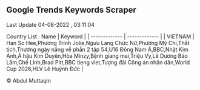 

## Google Trends Keywords Scraper 
 
Last Update 04-08-2022 , 03:11:04

Country List :
 Name  | Keyword |
| ------------- | ------------- |
| VIETNAM | Han So Hee,Phương Trinh Jolie,Ngưu Lang Chức Nữ,Phương Mỹ Chi,Thất tịch,Thương ngày nắng về phần 2 tập 54,U16 Đông Nam Á,BBC,Nhật Kim Anh,Á hậu Kim Duyên,Hòa Minzy,Bệnh giang mai,Triệu Vy,Lê Dương Bảo Lâm,Chế Linh,Brad Pitt,BBC tieng viet,Tượng đài Công an nhân dân,World Cup 2026,HLV Lê Huỳnh Đức |



© Abdul Muttaqin 
